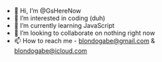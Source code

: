 - 👋 Hi, I’m @GsHereNow
- 👀 I’m interested in coding (duh)
- 🌱 I’m currently learning JavaScript
- 💞️ I’m looking to collaborate on nothing right now
- 📫 How to reach me - blondogabe@gmail.com & blondogabe@icloud.com

<!---
GsHereNow/GsHereNow is a ✨ special ✨ repository because its `README.md` (this file) appears on your GitHub profile.
You can click the Preview link to take a look at your changes.
--->

